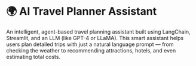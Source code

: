 # 🌍 AI Travel Planner Assistant
An intelligent, agent-based travel planning assistant built using LangChain, Streamlit, and an LLM (like GPT-4 or LLaMA). This smart assistant helps users plan detailed trips with just a natural language prompt — from checking the weather to recommending attractions, hotels, and even estimating total costs.
